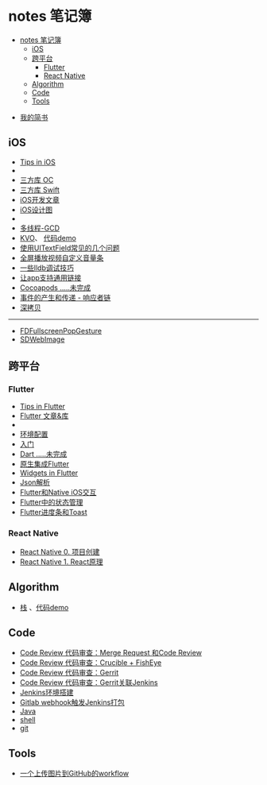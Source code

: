 # notes 笔记簿
- [notes 笔记簿](#notes-%e7%ac%94%e8%ae%b0%e7%b0%bf)
  - [iOS](#ios)
  - [跨平台](#%e8%b7%a8%e5%b9%b3%e5%8f%b0)
    - [Flutter](#flutter)
    - [React Native](#react-native)
  - [Algorithm](#algorithm)
  - [Code](#code)
  - [Tools](#tools)
  
+ [我的简书](https://www.jianshu.com/u/f75be2cdebe5)

## iOS 

+ [Tips in iOS](docs/ios/tips_in_ios.md)
+ 
+ [三方库 OC](docs/ios/third_party_library_OC.md)
+ [三方库 Swift](docs/ios/third_party_library_Swift.md)
+ [iOS开发文章](docs/ios/articles.md)
+ [iOS设计图](docs/ios/ios_design.md)
+ 
+ [多线程-GCD](docs/ios/multithreading_GCD.md)
+ [KVO](docs/ios/kvo.md)、 [代码demo](https://github.com/AllenSWB/notes/blob/master/code/UcarShareDemo/)
+ [使用UITextField常见的几个问题](docs/ios/problems_when_use_uitextfield.md)
+ [全屏播放视频自定义音量条](docs/ios/ucar_volume.md)
+ [一些lldb调试技巧](docs/ios/lldb.md)
+ [让app支持通用链接](docs/ios/universal_links.md)
+ [Cocoapods .....未完成](docs/ios/cocoapods.md)
+ [事件的产生和传递 - 响应者链](docs/ios/responderchain.md)
+ [深拷贝](docs/ios/deep_copy.md)
  
---

+ [FDFullscreenPopGesture](docs/ios/FDFullscreenPopGesture.md)
+ [SDWebImage](docs/ios/SDWebImage.md)

## 跨平台

### Flutter

  + [Tips in Flutter](docs/flutter/tips_in_flutter.md)
  + [Flutter 文章&库](docs/flutter/flutter_resources.md)
  + 
  + [环境配置](docs/flutter/setup_env.md)
  + [入门](docs/flutter/flutter_intro.md)
  + [Dart .....未完成](docs/flutter/dart.md)
  + [原生集成Flutter](docs/flutter/add_flutter_to_native.md)
  + [Widgets in Flutter](docs/flutter/widgets_in_flutter.md)
  + [Json解析](docs/flutter/json_parsing_in_flutter.md)
  + [Flutter和Native iOS交互](docs/flutter/flutter_native_communication.md)
  + [Flutter中的状态管理](docs/flutter/state_manage_in_flutter.md)
  + [Flutter进度条和Toast](docs/flutter/flutter_progresshud_toast.md)
  
### React Native

  + [React Native 0. 项目创建](docs/reactnative/reactnative_tutorial_0.md)
  + [React Native 1. React原理](docs/reactnative/reactnative_tutorial_1.md)


## Algorithm

+ [栈](docs/algorithm/stack.md) 、[代码demo](https://github.com/AllenSWB/notes/tree/master/code/StackDemo)

## Code

+ [Code Review 代码审查：Merge Request 和Code Review](docs/CITools/mergerequest.md)
+ [Code Review 代码审查：Crucible + FishEye](docs/CITools/Crucible.md)
+ [Code Review 代码审查：Gerrit](docs/CITools/gerritinstall.md)
+ [Code Review 代码审查：Gerrit关联Jenkins](docs/CITools/Gerrit%20+%20Jenkins.md)
+ [Jenkins环境搭建](docs/CITools/Jenkins%E7%8E%AF%E5%A2%83%E6%90%AD%E5%BB%BA.md)
+ [Gitlab webhook触发Jenkins打包](docs/CITools/Gitlab_webhook.md)
+ [Java](docs/java_basic.md)
+ [shell](docs/shell.md)
+ [git](docs/git.md)

## Tools

+ [一个上传图片到GitHub的workflow](docs/applescript.md)

